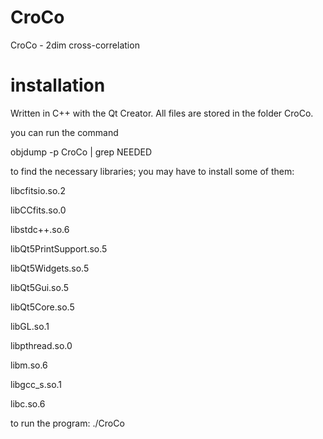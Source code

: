 # CroCo
CroCo - 2dim cross-correlation

# installation

Written in C++ with the Qt Creator. All files are stored in the folder CroCo.

you can run the command

objdump -p CroCo | grep NEEDED

to find the necessary libraries; you may have to install some of them:

libcfitsio.so.2

libCCfits.so.0

libstdc++.so.6

libQt5PrintSupport.so.5

libQt5Widgets.so.5

libQt5Gui.so.5

libQt5Core.so.5

libGL.so.1

libpthread.so.0

libm.so.6

libgcc_s.so.1

libc.so.6

to run the program: ./CroCo
